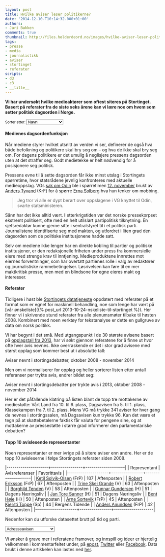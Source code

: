 ```yaml
---
layout: post
title: Hvilke aviser leser politikerne?
date: '2014-12-10-T10:14:32.000+01:00'
authors:
- Jari Bakken
comments: true
thumbnail: http://files.holderdeord.no/images/hvilke-aviser-leser-politikerne.png
tags:
- presse
- media
- journalistikk
- aviser
- stortinget
- referater
scripts:
- d3
- c3
- __title__
---
```


**Vi har undersøkt hvilke medieaktører som oftest siteres på Stortinget. Basert på referater fra de siste seks årene kan vi lære noe om hvem som setter politisk dagsorden i Norge.**

<small>Sorter etter: <select class="order"><option value="name">Navn</option><option value="prints">Opplag</option><option value="quotes">Antall referanser</option></select></small>

<div class="matrix"></div>

<figcaption class="matrix-caption"></figcaption>

#### Medienes dagsordenfunksjon

Når mediene styrer hvilket utsnitt av verden vi ser, definerer de også hva både befolkning og politikere skal bry seg om – og hva de ikke skal bry seg om. For dagens politikere er det umulig å neglisjere pressens dagsorden uten at det straffer seg. Godt medietekke er helt nødvendig for å posisjonere seg politisk.

Pressens evne til å sette dagsorden får ikke minst utslag i Stortingets spørretime, hvor statsrådene jevnlig konfronteres med aktuelle medieoppslag. VGs [sak om Odin](http://www.vg.no/spesial/2014/odin/) ble i spørretimen [12. november](https://www.stortinget.no/no/Saker-og-publikasjoner/Publikasjoner/Referater/Stortinget/2014-2015/141112/muntligsporretime/) brukt av [Anders Tyvand](https://www.holderdeord.no/representatives/aty) (KrF) for å spørre [Erna Solberg](http://www.holderdeord.no/representatives/es) hva hun tenker om mobbing.

> Jeg tror vi alle er dypt berørt over oppslagene i VG knyttet til Odin, svarte statsministeren.

Sånn har det ikke alltid vært. I etterkrigstiden var det norske pressekorpset ekstremt politisert, ofte med en helt utilslørt partipolitisk tilknytning. En sjefsredaktør kunne gjerne sitte i sentralstyret til i et politisk parti. Journalistene identifiserte seg med makten, og utfordret i liten grad den dagsorden som de politiske institusjonene hadde satt.

Selv om mediene ikke lenger har en direkte kobling til partier og politiske institusjoner, er den redaksjonelle friheten under press fra kommersielle eiere med strenge krav til inntjening. Medieproduktene innrettes mot eiernes forventninger, som har overtatt partienes rolle i valg av redaktører og journalistiske rammebetingelser. Løsrivelsen kan føre til en mer maktkritisk presse, men med en blindsone for egne eieres makt og interesser.

#### Referater

Tidligere i høst ble [Stortingets datatjeneste][2] oppdatert med referater på et format som er egnet for maskinell behandling, noe som lenge har vært på [vår ønskeliste]({% post_url 2013-10-24-nskeliste-til-stortinget %}). Her finner vi i skrivende stund referater fra alle plenumsmøter tilbake til høsten 2008. Kombinert med noen verktøy for tekstanalyse er dette en gullgruve av data om norsk politikk.

Vi har begynt i det små. Med utgangspunkt i de 30 største avisene basert på [opplagstall fra 2013][1], har vi søkt gjennom referatene for å finne ut hvor ofte hver avis nevnes. Ikke overraskende er det i stor grad avisene med størst opplag som kommer best ut i absolutte tall:

<figure id="hvilke-aviser-leser-politikerne-totals"></figure>
<figcaption>Aviser nevnt i stortingsdebatter, oktober 2008 - november 2014</figcaption>

Men om vi normaliserer for opplag og heller sorterer listen etter antall referanser per trykte avis, endrer bildet seg:

<div id="hvilke-aviser-leser-politikerne-normalized"></div>
<figcaption>Aviser nevnt i stortingsdebatter per trykte avis i 2013, oktober 2008 - november 2014</figcaption>

Her er det påfallende klatring på listen blant de topp tre mottakerne av mediestøtte: Vårt Land fra 10. til 6. plass, Dagsavisen fra 5. til 1. plass, Klassekampen fra 7. til 2. plass. Mens VG må trykke 341 aviser for hver gang de nevnes i stortingssalen, må Dagsavisen kun trykke 96. Kan det være et tegn på at skattebetalerne faktisk får valuta for pengene sine, og at mottakerne av pressestøtte i større grad informerer den parlamentariske debatten?

#### Topp 10 avislesende representanter

Noen representanter er mer ivrige på å sitere aviser enn andre. Her er de topp 10 avisleserne i følge Stortingets referater siden 2008.

|---------------------+----------------+--------------------|
|  Representant       | Avisreferanser | Favorittavis       |
|---------------------+----------------+--------------------|
|  [Ketil Solvik-Olsen](https://www.holderdeord.no/representatives/kets) (FrP) | 107            | Aftenposten        |
|  [Robert Eriksson](https://www.holderdeord.no/representatives/re) (FrP)    | 67             | Aftenposten        |
|  [Trine Skei Grande](https://www.holderdeord.no/representatives/tsg) (V) | 63             | Aftenposten        |
|  [Borghild Tenden](https://www.holderdeord.no/representatives/bt) (V)   | 58             | Aftenposten        |
|  [Gunnar Gundersen](https://www.holderdeord.no/representatives/gag) (H)   | 51             | Dagens Næringsliv  |
|  [Jan Tore Sanner](https://www.holderdeord.no/representatives/jts) (H)    | 51             | Dagens Næringsliv  |
|  [Bent Høie](https://www.holderdeord.no/representatives/benh) (H)         | 50             | Aftenposten        |
|  [Arne Sortevik](https://www.holderdeord.no/representatives/aeso) (FrP)      | 45             | Aftenposten        |
|  [Kjersti Toppe](https://www.holderdeord.no/representatives/kjt) (Sp)     | 44             | Bergens Tidende    |
|  [Anders Anundsen](https://www.holderdeord.no/representatives/ana) (FrP)   | 42             | Aftenposten        |
|---------------------+----------------+--------------------|

Nedenfor kan du utforske datasettet brutt på tid og parti.

<select id="hvilke-aviser-leser-politikerne-party-selector">
<option>Adresseavisen</option><option>Aftenposten</option><option>Agderposten</option><option>Avisa Nordland</option><option>Bergens Tidende</option><option>Budstikka</option><option>Dagbladet</option><option>Dagens Næringsliv</option><option>Dagsavisen</option><option>Drammens Tidende</option><option>Finansavisen</option><option>Fredriksstad Blad</option><option>Fædrelandsvennen</option><option>Gudbrandsdølen Dagn.</option><option>Hamar Arbeiderblad</option><option>Haugesunds Avis</option><option>Klassekampen</option><option>Morgenbladet</option><option>Nordlys</option><option>Oppland Arbeiderblad</option><option>Romerikes Blad</option><option>Stavanger Aftenblad</option><option>Sunnmørsposten</option><option>Telemarksavisa</option><option>Trønder-Avisa</option><option>Tønsbergs Blad</option><option>VG</option><option>Varden</option><option>Vårt Land</option></select>

<div id="hvilke-aviser-leser-politikerne-by-year"></div>
<div id="hvilke-aviser-leser-politikerne-by-party"></div>

Vi ønsker å grave mer i referatene framover, og innspill og ideer er hjertelig velkommen i kommentarfeltet under, på [epost](mailto:jari@holderdeord.no), [Twitter](https://twitter.com/holderdeord) eller [Facebook](https://facebook.com/holderdeord). Data brukt i denne artikkelen kan lastes ned [her](https://docs.google.com/spreadsheets/d/1sl62o9ybeeclJ_8RXQOG9CXU-L7-XiYfDSkEQ-hG9ng/edit?usp=sharing).

[1]: http://medienorge.uib.no/?cat=statistikk&page=avis&queryID=190
[2]: http://data.stortinget.no/

<style>
.hvilke-aviser-leser-politikerne .c3-tooltip th { color: #111; }
.hvilke-aviser-leser-politikerne .matrix svg { font: 9px sans-serif;}
.hvilke-aviser-leser-politikerne .matrix svg .background { fill: #efefef; }
.hvilke-aviser-leser-politikerne .matrix svg line { stroke: #fff; }
.hvilke-aviser-leser-politikerne .matrix svg text { font-size: 12; }
.hvilke-aviser-leser-politikerne .matrix svg text.active { fill: red; }
.hvilke-aviser-leser-politikerne .matrix svg .axis path, .hvilke-aviser-leser-politikerne .matrix svg .axis line {
  fill: none;
  stroke: #000;
  shape-rendering: crispEdges;
}
</style>
